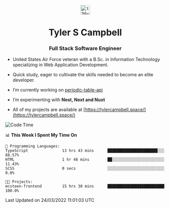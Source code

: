 <p align="center">
<a href="https://www.linkedin.com/in/t36campbell" target="blank"><img align="center" src="https://ik.imagekit.io/t36campbell/Portfolio/linkedin.png.original_m8bbGgPh6.png" alt="t36campbell" height="30" width="30" /></a>
</p>
<h1 align="center">Tyler S Campbell</h1>
<h3 align="center">Full Stack Software Engineer</h3>

* United States Air Force veteran with a B.Sc. in Information Technology specializing in Web Application Development. 

* Quick study, eager to cultivate the skills needed to become an elite developer.

* I’m currently working on [periodic-table-api](https://github.com/t36campbell/periodic-table-api)

* I’m experimenting with **Nest, Next and Nuxt**

* All of my projects are available at [https://tylercampbell.space/](https://tylercampbell.space/)

<!--START_SECTION:waka-->
![Code Time](http://img.shields.io/badge/Code%20Time-1%2C518%20hrs%2043%20mins-blue)

📊 **This Week I Spent My Time On** 

```text
💬 Programming Languages: 
TypeScript               13 hrs 43 mins      ██████████████████████░░░   88.57% 
HTML                     1 hr 46 mins        ██░░░░░░░░░░░░░░░░░░░░░░░   11.43% 
SCSS                     0 secs              ░░░░░░░░░░░░░░░░░░░░░░░░░   0.0%

🐱‍💻 Projects: 
mcsteen-frontend         15 hrs 30 mins      █████████████████████████   100.0%

```


 Last Updated on 24/03/2022 11:01:03 UTC
<!--END_SECTION:waka-->
